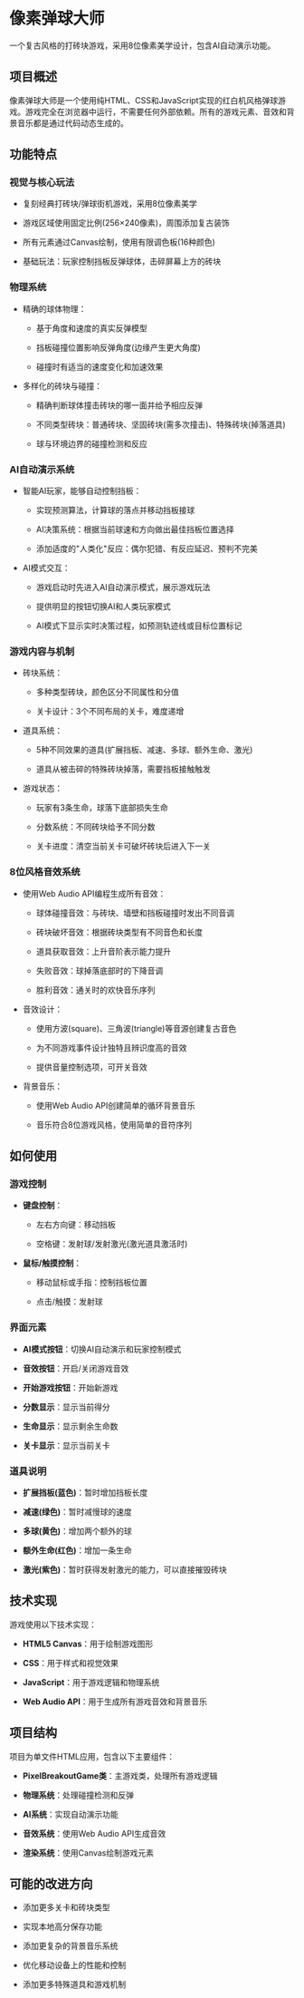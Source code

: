 # 像素弹球大师



一个复古风格的打砖块游戏，采用8位像素美学设计，包含AI自动演示功能。



## 项目概述



像素弹球大师是一个使用纯HTML、CSS和JavaScript实现的红白机风格弹球游戏。游戏完全在浏览器中运行，不需要任何外部依赖。所有的游戏元素、音效和背景音乐都是通过代码动态生成的。



## 功能特点



### 视觉与核心玩法

- 复刻经典打砖块/弹球街机游戏，采用8位像素美学

- 游戏区域使用固定比例(256×240像素)，周围添加复古装饰

- 所有元素通过Canvas绘制，使用有限调色板(16种颜色)

- 基础玩法：玩家控制挡板反弹球体，击碎屏幕上方的砖块



### 物理系统

- 精确的球体物理：

  - 基于角度和速度的真实反弹模型

  - 挡板碰撞位置影响反弹角度(边缘产生更大角度)

  - 碰撞时有适当的速度变化和加速效果

- 多样化的砖块与碰撞：

  - 精确判断球体撞击砖块的哪一面并给予相应反弹

  - 不同类型砖块：普通砖块、坚固砖块(需多次撞击)、特殊砖块(掉落道具)

  - 球与环境边界的碰撞检测和反应



### AI自动演示系统

- 智能AI玩家，能够自动控制挡板：

  - 实现预测算法，计算球的落点并移动挡板接球

  - AI决策系统：根据当前球速和方向做出最佳挡板位置选择

  - 添加适度的"人类化"反应：偶尔犯错、有反应延迟、预判不完美

- AI模式交互：

  - 游戏启动时先进入AI自动演示模式，展示游戏玩法

  - 提供明显的按钮切换AI和人类玩家模式

  - AI模式下显示实时决策过程，如预测轨迹线或目标位置标记



### 游戏内容与机制

- 砖块系统：

  - 多种类型砖块，颜色区分不同属性和分值

  - 关卡设计：3个不同布局的关卡，难度递增

- 道具系统：

  - 5种不同效果的道具(扩展挡板、减速、多球、额外生命、激光)

  - 道具从被击碎的特殊砖块掉落，需要挡板接触触发

- 游戏状态：

  - 玩家有3条生命，球落下底部损失生命

  - 分数系统：不同砖块给予不同分数

  - 关卡进度：清空当前关卡可破坏砖块后进入下一关



### 8位风格音效系统

- 使用Web Audio API编程生成所有音效：

  - 球体碰撞音效：与砖块、墙壁和挡板碰撞时发出不同音调

  - 砖块破坏音效：根据砖块类型有不同音色和长度

  - 道具获取音效：上升音阶表示能力提升

  - 失败音效：球掉落底部时的下降音调

  - 胜利音效：通关时的欢快音乐序列

- 音效设计：

  - 使用方波(square)、三角波(triangle)等音源创建复古音色

  - 为不同游戏事件设计独特且辨识度高的音效

  - 提供音量控制选项，可开关音效

- 背景音乐：

  - 使用Web Audio API创建简单的循环背景音乐

  - 音乐符合8位游戏风格，使用简单的音符序列



## 如何使用



### 游戏控制

- **键盘控制**：

  - 左右方向键：移动挡板

  - 空格键：发射球/发射激光(激光道具激活时)

- **鼠标/触摸控制**：

  - 移动鼠标或手指：控制挡板位置

  - 点击/触摸：发射球



### 界面元素

- **AI模式按钮**：切换AI自动演示和玩家控制模式

- **音效按钮**：开启/关闭游戏音效

- **开始游戏按钮**：开始新游戏

- **分数显示**：显示当前得分

- **生命显示**：显示剩余生命数

- **关卡显示**：显示当前关卡



### 道具说明

- **扩展挡板(蓝色)**：暂时增加挡板长度

- **减速(绿色)**：暂时减慢球的速度

- **多球(黄色)**：增加两个额外的球

- **额外生命(红色)**：增加一条生命

- **激光(紫色)**：暂时获得发射激光的能力，可以直接摧毁砖块



## 技术实现



游戏使用以下技术实现：

- **HTML5 Canvas**：用于绘制游戏图形

- **CSS**：用于样式和视觉效果

- **JavaScript**：用于游戏逻辑和物理系统

- **Web Audio API**：用于生成所有游戏音效和背景音乐



## 项目结构



项目为单文件HTML应用，包含以下主要组件：

- **PixelBreakoutGame类**：主游戏类，处理所有游戏逻辑

- **物理系统**：处理碰撞检测和反弹

- **AI系统**：实现自动演示功能

- **音效系统**：使用Web Audio API生成音效

- **渲染系统**：使用Canvas绘制游戏元素



## 可能的改进方向



- 添加更多关卡和砖块类型

- 实现本地高分保存功能

- 添加更复杂的背景音乐系统

- 优化移动设备上的性能和控制

- 添加更多特殊道具和游戏机制